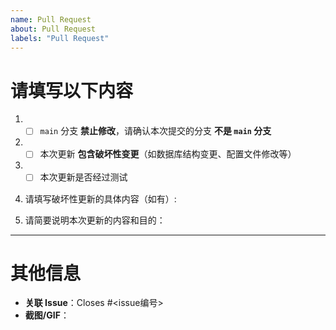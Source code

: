 ```yaml
---
name: Pull Request
about: Pull Request
labels: "Pull Request"
---
```

# 请填写以下内容
1. - [ ] `main` 分支 **禁止修改**，请确认本次提交的分支 **不是 `main` 分支**
2. - [ ] 本次更新 **包含破坏性变更**（如数据库结构变更、配置文件修改等）
3. - [ ] 本次更新是否经过测试
4. 请填写破坏性更新的具体内容（如有）:

5. 请简要说明本次更新的内容和目的：

---
# 其他信息
- **关联 Issue**：Closes #<issue编号>  
- **截图/GIF**：
